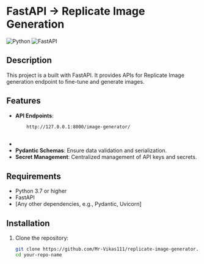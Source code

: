 # FastAPI -> Replicate Image Generation 

![Python](https://img.shields.io/badge/python-3.9%2B-blue)
![FastAPI](https://img.shields.io/badge/FastAPI-0.115.4-orange)


## Description

This project is a built with FastAPI. It provides APIs for  Replicate Image generation endpoint to fine-tune and generate images.

## Features

- **API Endpoints**:
  ```bash
      http://127.0.0.1:8000/image-generator/
      
  ```
- 
- **Pydantic Schemas**: Ensure data validation and serialization.
- **Secret Management**: Centralized management of API keys and secrets.

## Requirements

- Python 3.7 or higher
- FastAPI
- [Any other dependencies, e.g., Pydantic, Uvicorn]

## Installation

1. Clone the repository:
   ```bash
   git clone https://github.com/Mr-Vikas111/replicate-image-generator.git
   cd your-repo-name
